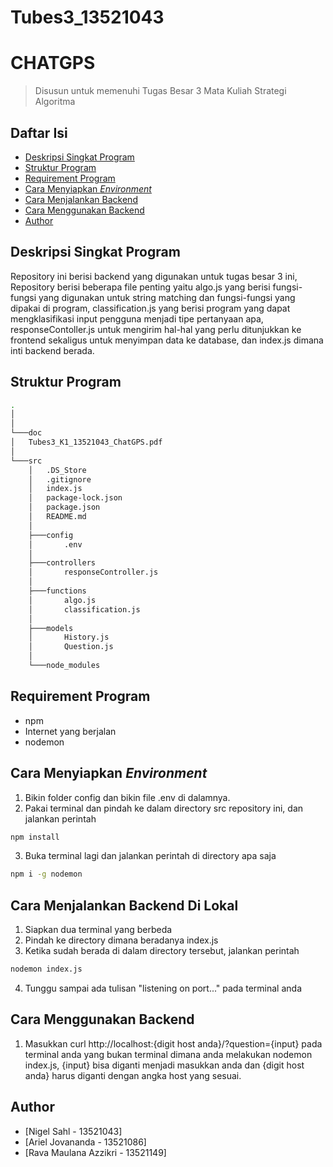 # Tubes3_13521043

# CHATGPS
> Disusun untuk memenuhi Tugas Besar 3 Mata Kuliah Strategi Algoritma

## Daftar Isi
* [Deskripsi Singkat Program](#deskripsi-singkat-program)
* [Struktur Program](#struktur-program)
* [Requirement Program](#requirement-program)
* [Cara Menyiapkan *Environment*](#cara-menyiapkan-environment)
* [Cara Menjalankan Backend](#cara-menjalankan-Backend)
* [Cara Menggunakan Backend](#cara-menggunakan-Backend)
* [Author](#author)

## Deskripsi Singkat Program
Repository ini berisi backend yang digunakan untuk tugas besar 3 ini, Repository berisi beberapa file penting yaitu algo.js yang berisi fungsi-fungsi yang digunakan untuk string matching dan fungsi-fungsi yang dipakai di program, classification.js yang berisi program yang dapat mengklasifikasi input pengguna menjadi tipe pertanyaan apa, responseContoller.js untuk mengirim hal-hal yang perlu ditunjukkan ke frontend sekaligus untuk menyimpan data ke database, dan index.js dimana inti backend berada. <br/>


## Struktur Program
```bash
.
│   
│   
└───doc
│   Tubes3_K1_13521043_ChatGPS.pdf
│  
└───src
    │   .DS_Store
    │   .gitignore
    │   index.js
    │   package-lock.json
    │   package.json
    │   README.md
    │   
    ├───config
    │       .env
    │
    ├───controllers
    │       responseController.js
    │
    ├───functions
    │       algo.js
    │       classification.js
    │
    ├───models
    │       History.js
    │       Question.js
    │
    └───node_modules

```

## Requirement Program
* npm
* Internet yang berjalan
* nodemon

## Cara Menyiapkan *Environment*
1. Bikin folder config dan bikin file .env di dalamnya.
2. Pakai terminal dan pindah ke dalam directory src repository ini, dan jalankan perintah
```bash
npm install
```
3. Buka terminal lagi dan jalankan perintah di directory apa saja
```bash
npm i -g nodemon
```

## Cara Menjalankan Backend Di Lokal
1. Siapkan dua terminal yang berbeda
2. Pindah ke directory dimana beradanya index.js
3. Ketika sudah berada di dalam directory tersebut, jalankan perintah
``` bash
nodemon index.js
```
4. Tunggu sampai ada tulisan "listening on port..." pada terminal anda

## Cara Menggunakan Backend
1. Masukkan curl http://localhost:{digit host anda}/?question={input} pada terminal anda yang bukan terminal dimana anda melakukan nodemon index.js, {input} bisa diganti menjadi masukkan anda dan {digit host anda} harus diganti dengan angka host yang sesuai.


## Author
* [Nigel Sahl - 13521043]
* [Ariel Jovananda - 13521086]
* [Rava Maulana Azzikri - 13521149]
